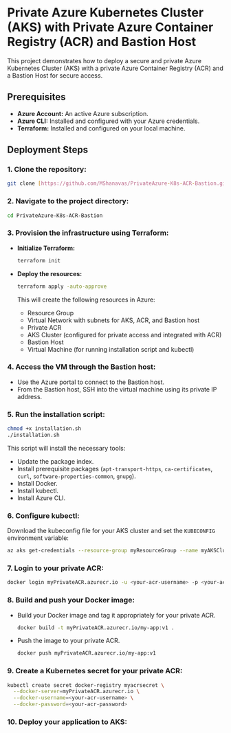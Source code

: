 # Private Azure Kubernetes Cluster (AKS) with Private Azure Container Registry (ACR) and Bastion Host

This project demonstrates how to deploy a secure and private Azure Kubernetes Cluster (AKS) with a private Azure Container Registry (ACR) and a Bastion Host for secure access.

## Prerequisites

* **Azure Account:** An active Azure subscription.
* **Azure CLI:** Installed and configured with your Azure credentials.
* **Terraform:** Installed and configured on your local machine.

## Deployment Steps

### 1. Clone the repository:

```bash
git clone [https://github.com/MShanavas/PrivateAzure-K8s-ACR-Bastion.git]
```

### 2. Navigate to the project directory:

```bash
cd PrivateAzure-K8s-ACR-Bastion
```

### 3. Provision the infrastructure using Terraform:

* **Initialize Terraform:**
  ```bash
  terraform init
  ```

* **Deploy the resources:**
  ```bash
  terraform apply -auto-approve
  ```
  This will create the following resources in Azure:
    * Resource Group
    * Virtual Network with subnets for AKS, ACR, and Bastion host
    * Private ACR
    * AKS Cluster (configured for private access and integrated with ACR)
    * Bastion Host
    * Virtual Machine (for running installation script and kubectl)

### 4. Access the VM through the Bastion host:

* Use the Azure portal to connect to the Bastion host.
* From the Bastion host, SSH into the virtual machine using its private IP address.

### 5. Run the installation script:

```bash
chmod +x installation.sh
./installation.sh
```
This script will install the necessary tools:
* Update the package index.
* Install prerequisite packages (`apt-transport-https`, `ca-certificates`, `curl`, `software-properties-common`, `gnupg`).
* Install Docker.
* Install kubectl.
* Install Azure CLI.

### 6. Configure kubectl:

Download the kubeconfig file for your AKS cluster and set the `KUBECONFIG` environment variable:

```bash
az aks get-credentials --resource-group myResourceGroup --name myAKSCluster
```

### 7.  Login to your private ACR:

```bash
docker login myPrivateACR.azurecr.io -u <your-acr-username> -p <your-acr-password>
```

### 8. Build and push your Docker image:

* Build your Docker image and tag it appropriately for your private ACR.
  ```bash
  docker build -t myPrivateACR.azurecr.io/my-app:v1 .
  ```
* Push the image to your private ACR.
  ```bash
  docker push myPrivateACR.azurecr.io/my-app:v1
  ```

### 9. Create a Kubernetes secret for your private ACR:

```bash
kubectl create secret docker-registry myacrsecret \
  --docker-server=myPrivateACR.azurecr.io \
  --docker-username=<your-acr-username> \
  --docker-password=<your-acr-password>
```

### 10. Deploy your application to AKS:
